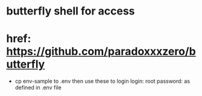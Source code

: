# butterfly shell for access
# href: https://github.com/paradoxxxzero/butterfly
- cp env-sample to .env then use these to login
login: root
password: as defined in .env file
